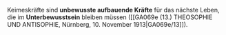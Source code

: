 
Keimeskräfte sind **unbewusste aufbauende Kräfte** für das nächste Leben, die im **Unterbewusstsein** bleiben müssen ([[GA069e (13.) THEOSOPHIE UND ANTISOPHIE, Nürnberg, 10. November 1913|GA069e/13]]).
